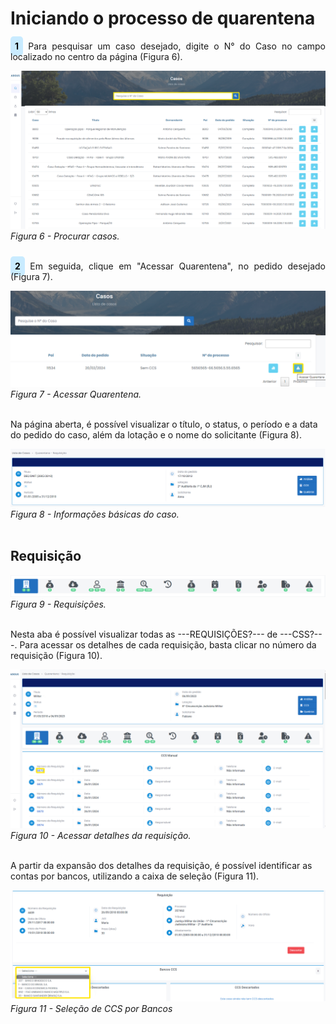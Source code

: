 # Iniciando o processo de quarentena<br>

<p style="text-align: justify;"><span style="background-color: #c9ebff; border-radius: 5px; padding: 7px; color: #000000; font-weight: bold; ">1</span> Para pesquisar um caso desejado, digite o N° do Caso no campo localizado no centro da página (Figura 6). </p>

![Página2](img/PesquisarCaso.png)<br>
*Figura 6 - Procurar casos.* <br><br>

<p style="text-align: justify;"><span style="background-color: #c9ebff; border-radius: 5px; padding: 7px; color: #000000; font-weight: bold; ">2</span> Em seguida, clique em "Acessar Quarentena", no pedido desejado (Figura 7). </p>

![Página2](img/AcessarQuarentena.png)<br>
*Figura 7 - Acessar Quarentena.* <br><br>

Na página aberta, é possível visualizar o título, o status, o período e a data do pedido do caso, além da lotação e o nome do solicitante (Figura 8).

![Página2](img/Rotulo.png)<br>
*Figura 8 - Informações básicas do caso.* <br><br>

## Requisição
![Página2](img/Requisições.png)<br>
*Figura 9 - Requisições.* <br><br>

Nesta aba é possível visualizar todas as ---REQUISIÇÕES?--- de ---CSS?---. Para acessar os detalhes de cada requisição, basta clicar no número da requisição (Figura 10). 

![Página2](img/NumRequisição.png)<br>
*Figura 10 - Acessar detalhes da requisição.* <br><br>

A partir da expansão dos detalhes da requisição, é possível identificar as contas por bancos, utilizando a caixa de seleção (Figura 11). 

![Página2](img/ContasPorBancos.png)<br>
*Figura 11 - Seleção de CCS por Bancos* <br><br>


